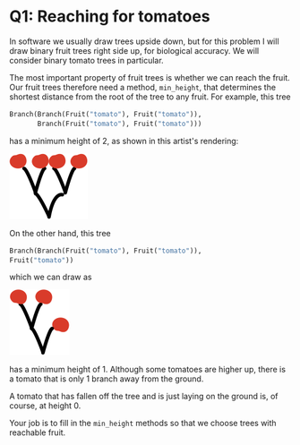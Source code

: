 # Q1:  Reaching for tomatoes

In software we usually draw trees upside 
down, but for this problem I will draw 
binary fruit trees right side up, for 
biological accuracy.  We will consider 
binary tomato trees in particular. 

The most important property of fruit trees 
is whether we can reach the fruit.
Our fruit trees
therefore need a method, `min_height`, 
that determines the shortest distance from
the root of the tree to any fruit. 
For example, this tree

```python
Branch(Branch(Fruit("tomato"), Fruit("tomato")),
       Branch(Fruit("tomato"), Fruit("tomato")))
``` 
has a minimum height of 2, as shown in this 
artist's rendering: 

![Bush tomato tree](img/tree-bushy-2.png)

On the other hand, this tree

```python
Branch(Branch(Fruit("tomato"), Fruit("tomato")),
Fruit("tomato"))
```
which we can draw as 

![Tree skewed left](img/tree-2-1.png)

has a minimum height of 1.  Although some 
tomatoes are higher up, there is a 
tomato that is only 1 branch away from the
ground.  

A tomato that has fallen off the tree and
is just laying on the ground is, of 
course, at height 0. 

Your job is to fill in the `min_height` 
methods so that we choose trees with 
reachable fruit.  



